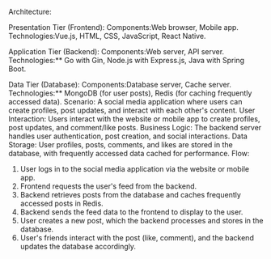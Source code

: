 Architecture:

Presentation Tier (Frontend):
Components:Web browser, Mobile app.
Technologies:Vue.js, HTML, CSS, JavaScript, React Native.

Application Tier (Backend):
Components:Web server, API server.
Technologies:** Go with Gin, Node.js with Express.js, Java with Spring Boot.

Data Tier (Database):
Components:Database server, Cache server.
Technologies:** MongoDB (for user posts), Redis (for caching frequently accessed data). Scenario: A social media application where users can create profiles, post updates, and interact with each other's content.
User Interaction: Users interact with the website or mobile app to create profiles, post updates, and comment/like posts.
Business Logic: The backend server handles user authentication, post creation, and social interactions.
Data Storage: User profiles, posts, comments, and likes are stored in the database, with frequently accessed data cached for performance. Flow:

1) User logs in to the social media application via the website or mobile app.
2) Frontend requests the user's feed from the backend.
3) Backend retrieves posts from the database and caches frequently accessed posts in Redis.
4) Backend sends the feed data to the frontend to display to the user.
5) User creates a new post, which the backend processes and stores in the database.
6) User's friends interact with the post (like, comment), and the backend updates the database accordingly.
